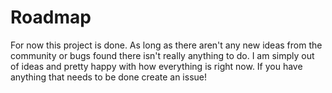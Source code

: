 # Roadmap

For now this project is done. As long as there aren't any new ideas from the community or bugs found there isn't really anything to do. I am simply out of ideas and pretty happy with how everything is right now. If you have anything that needs to be done create an issue!